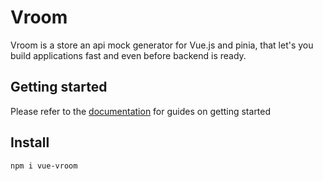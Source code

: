 # Vroom
Vroom is a store an api mock generator for Vue.js and pinia, that let's you build applications fast and even before backend is ready.


## Getting started
Please refer to the [documentation](https://frederikbache.github.io/vue-vroom/) for guides on getting started

## Install
```sh
npm i vue-vroom
```
